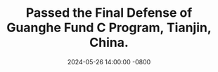 ---
title: >-
    Passed the Final Defense of Guanghe Fund C Program, Tianjin, China.
date: 2024-05-26 14:00:00 -0800
---